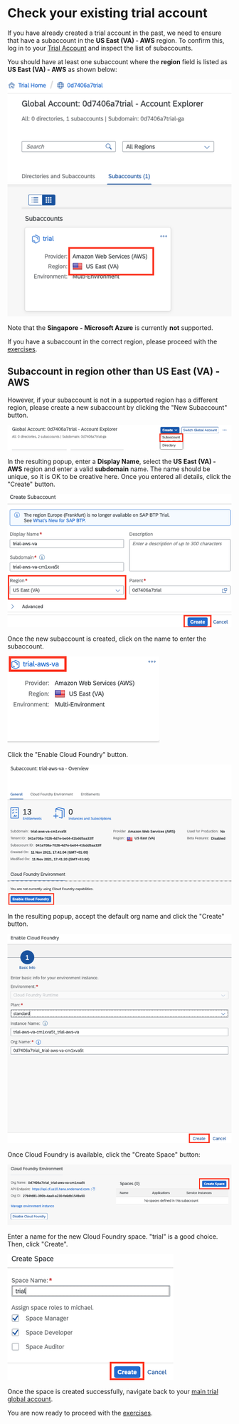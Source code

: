 # Check your existing trial account

If you have already created a trial account in the past, we need to
ensure that have a subaccount in the **US East (VA) - AWS**
region.
To confirm this, log in to your [Trial Account](https://cockpit.hanatrial.ondemand.com/trial/)
and inspect the list of subaccounts.

You should have at least one subaccount where the **region** field is listed as
**US East (VA) - AWS** as shown below:

![SCP Subaccount US East (VA) - AWS](../images/scp_subaccount_us_east.png)

Note that the **Singapore - Microsoft Azure** is currently **not** supported.

If you have a subaccount in the correct region, please proceed with the
[exercises](/README.md#exercises).

## Subaccount in region other than US East (VA) - AWS

However, if your subaccount is not in a supported region has a different region, please create a
new subaccount by clicking the "New Subaccount" button.

![SCP create new subaccount](../images/scp_create_new_subaccount.png)

In the resulting popup, enter a **Display Name**,
select the **US East (VA) - AWS** region and enter
a valid **subdomain** name. The name should be unique, so it is OK
to be creative here. Once you entered all details, click the
"Create" button.

![SCP new subaccount details](../images/scp_new_subaccount_details.png)

Once the new subaccount is created, click on the name to enter the
subaccount.

![SCP enter new subaccount](../images/scp_select_new_subaccount.png)

Click the "Enable Cloud Foundry" button.

![SCP enable Cloud Foundry](../images/scp_enable_cloud_foundry.png)

In the resulting popup, accept the default org name and click the "Create" button.

![SCP Cloud Foundry org name](../images/scp_cloud_foundry_org_name.png)

Once Cloud Foundry is available, click the "Create Space" button:

![SCP Create Space](../images/scp_create_space.png)

Enter a name for the new Cloud Foundry space. "trial" is a good choice.
Then, click "Create".

![SCP Create Space Details](../images/scp_create_space_details.png)

Once the space is created successfully, navigate back to your [main
trial global account](https://cockpit.hanatrial.ondemand.com/trial/).

You are now ready to proceed with the [exercises](/README.md#exercises).
